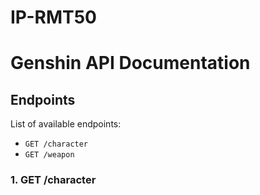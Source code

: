 # IP-RMT50

# Genshin API Documentation

## Endpoints

List of available endpoints:
- `GET /character`
- `GET /weapon`

### 1. GET /character